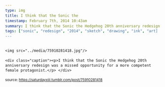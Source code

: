 ```yaml
---
type: img
title: I think that the Sonic the
timestamp: February 7th, 2014 10:43am
summary: I think that the Sonic the Hedgehog 20th anniversary redesign was a missed opportunity for a more competent female protagonist.</p> 
tags: ["sonic", "redesign", "2014", "sketch", "drawing", "ink", "art]
---
```


                
                
                
                                                                                        <img src="../media/75910281418.jpg"/>
                                                                                          <div class="caption"><p>I think that the Sonic the Hedgehog 20th anniversary redesign was a missed opportunity for a more competent female protagonist.</p> </div>
                                    
                
                
                
                
                                
<small>source: https://saturdayxiii.tumblr.com/post/75910281418</small>